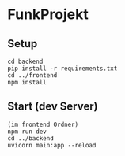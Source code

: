 # FunkProjekt

## Setup

```
cd backend
pip install -r requirements.txt
cd ../frontend
npm install
```

## Start (dev Server)

```
(im frontend Ordner)
npm run dev
cd ../backend
uvicorn main:app --reload
```
